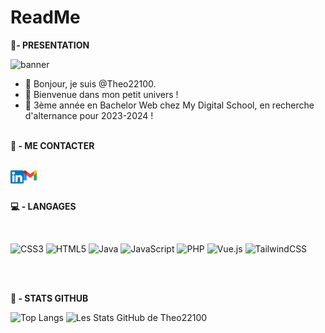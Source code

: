 # ReadMe
**🤝- PRESENTATION**

![banner](https://userimages.githubusercontent.com/75753187/123358567-aac7b900-d539-11eb-8275-0b380264bb4c.png)

- 👋 Bonjour, je suis @Theo22100.
- 📌 Bienvenue dans mon petit univers !
- 👔 3ème année en Bachelor Web chez My Digital School, en recherche d'alternance pour 2023-2024 !
<br><br>

**📱 - ME CONTACTER**

<br>
<a href="https://www.linkedin.com/in/théo-guérin-b20630192/"><img align="left" src="https://raw.githubusercontent.com/theo22100/README/main/images/linkedin.svg" alt="Theo Guerin | LinkedIn" width="21px"/></a>
<a href="mailto:Theo.Guerin35000@gmail.com"><img align="left" src="https://raw.githubusercontent.com/theo22100/README/main/images/Gmail.svg" alt="Theo Guerin | GMail" width="21px"/></a>
<br>
<br>

**💻 - LANGAGES**

<br>

![CSS3](https://img.shields.io/badge/css3-%231572B6.svg?style=for-the-badge&logo=css3&logoColor=white)
![HTML5](https://img.shields.io/badge/html5-%23E34F26.svg?style=for-the-badge&logo=html5&logoColor=white)
![Java](https://img.shields.io/badge/java-%23ED8B00.svg?style=for-the-badge&logo=openjdk&logoColor=white)
![JavaScript](https://img.shields.io/badge/javascript-%23323330.svg?style=for-the-badge&logo=javascript&logoColor=%23F7DF1E)
![PHP](https://img.shields.io/badge/php-%23777BB4.svg?style=for-the-badge&logo=php&logoColor=white)
![Vue.js](https://img.shields.io/badge/vuejs-%2335495e.svg?style=for-the-badge&logo=vuedotjs&logoColor=%234FC08D)
![TailwindCSS](https://img.shields.io/badge/tailwindcss-%2338B2AC.svg?style=for-the-badge&logo=tailwind-css&logoColor=white)

<br><br>

 **🚀 - STATS GITHUB** 
<br>

![Top Langs](https://github-readme-stats.vercel.app/api/top-langs/?username=Theo22100&layout=donut&theme=dark) ![Les Stats GitHub de Theo22100](https://github-readme-stats.vercel.app/api?username=Theo22100&show_icons=true&theme=dark)
